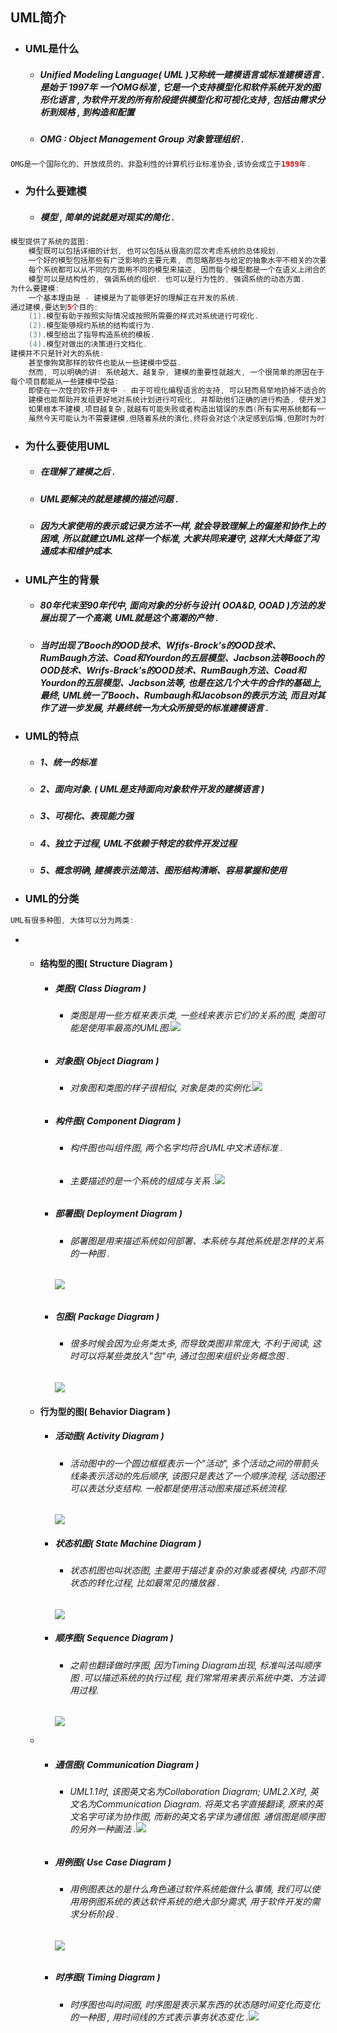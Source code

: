## UML简介

* ### UML是什么

  * ##### Unified Modeling Language\( UML \)又称统一建模语言或标准建模语言 .是始于 1997年 一个OMG标准 , 它是一个支持模型化和软件系统开发的图形化语言 , 为软件开发的所有阶段提供模型化和可视化支持 , 包括由需求分析到规格 , 到构造和配置
  * ##### OMG : Object Management Group 对象管理组织 .

```java
OMG是一个国际化的、开放成员的、非盈利性的计算机行业标准协会,该协会成立于1989年.
```

* ### 为什么要建模

  * ##### 模型 , 简单的说就是对现实的简化 .

```java
模型提供了系统的蓝图:
    模型既可以包括详细的计划, 也可以包括从很高的层次考虑系统的总体规划.
    一个好的模型包括那些有广泛影响的主要元素, 而忽略那些与给定的抽象水平不相关的次要元素.
    每个系统都可以从不同的方面用不同的模型来描述, 因而每个模型都是一个在语义上闭合的系统抽象.
    模型可以是结构性的, 强调系统的组织. 也可以是行为性的, 强调系统的动态方面.
为什么要建模:
    一个基本理由是 - 建模是为了能够更好的理解正在开发的系统.
通过建模,要达到5个目的:
    (1).模型有助于按照实际情况或按照所需要的样式对系统进行可视化.
    (2).模型能够规约系统的结构或行为.
    (3).模型给出了指导构造系统的模板.
    (4).模型对做出的决策进行文档化.
建模并不只是针对大的系统:
    甚至像狗窝那样的软件也能从一些建模中受益.
    然而, 可以明确的讲: 系统越大、越复杂, 建模的重要性就越大, 一个很简单的原因在于 - 因为不能完整的理解一个复杂的系统, 所以要对它建模.
每个项目都能从一些建模中受益:
    即使在一次性的软件开发中 - 由于可视化编程语言的支持, 可以轻而易举地扔掉不适合的软件.
    建模也能帮助开发组更好地对系统计划进行可视化, 并帮助他们正确的进行构造, 使开发工作进展的更快.
    如果根本不建模,项目越复杂,就越有可能失败或者构造出错误的东西(所有实用系统都有一个自然趋势: 随着时间的推移边的越来越复杂).
    虽然今天可能认为不需要建模,但随着系统的演化,终将会对这个决定感到后悔,但那时为时已晚.
```

* ### 为什么要使用UML

  * ##### 在理解了建模之后 .
  * ##### UML要解决的就是建模的描述问题 .
  * ##### 因为大家使用的表示或记录方法不一样, 就会导致理解上的偏差和协作上的困难, 所以就建立UML这样一个标准, 大家共同来遵守, 这样大大降低了沟通成本和维护成本.
* ### UML产生的背景

  * ##### 80年代末至90年代中, 面向对象的分析与设计\( OOA&D, OOAD \)方法的发展出现了一个高潮, UML就是这个高潮的产物 .
  * ##### 当时出现了Booch的OOD技术、Wfifs-Brock's的OOD技术、RumBaugh方法、Coad和Yourdon的五层模型、Jacbson法等Booch的OOD技术、Wrifs-Brack's的OOD技术、RumBaugh方法、Coad和Yourdon的五层模型、Jacbson法等, 也是在这几个大牛的合作的基础上, 最终, UML统一了Booch、Rumbaugh和Jacobson的表示方法, 而且对其作了进一步发展, 并最终统一为大众所接受的标准建模语言 .
* ### UML的特点

  * ##### 1、统一的标准
  * ##### 2、面向对象. \( UML是支持面向对象软件开发的建模语言 \)
  * ##### 3、可视化、表现能力强
  * ##### 4、独立于过程, UML不依赖于特定的软件开发过程
  * ##### 5、概念明确, 建模表示法简洁、图形结构清晰、容易掌握和使用
* ### UML的分类

```java
UML有很多种图, 大体可以分为两类:
```

* * #### 结构型的图\( Structure Diagram \)

    * ##### 类图\( Class Diagram \)

      * ###### 类图是用一些方框来表示类, 一些线来表示它们的关系的图, 类图可能是使用率最高的UML图.![](/assets/类图.png)
    * ##### 对象图\( Object Diagram \)

      * ###### 对象图和类图的样子很相似, 对象是类的实例化.![](/assets/对象图.png)
    * ##### 构件图\( Component Diagram \)

      * ###### 构件图也叫组件图, 两个名字均符合UML中文术语标准 .
      * ###### 主要描述的是一个系统的组成与关系 .![](/assets/构件图.png)
    * ##### 部署图\( Deployment Diagram \)

      * ###### 部署图是用来描述系统如何部署、本系统与其他系统是怎样的关系的一种图 .

      ###### ![](/assets/部署图.png)
    * ##### 包图\( Package Diagram \)

      * ###### 很多时候会因为业务类太多, 而导致类图非常庞大, 不利于阅读, 这时可以将某些类放入"包"中, 通过包图来组织业务概念图 .

      ![](/assets/包图.png)
  * #### 行为型的图\( Behavior Diagram \)

    * ##### 活动图\( Activity Diagram \)

      * ###### 活动图中的一个圆边框框表示一个"活动", 多个活动之间的带箭头线条表示活动的先后顺序, 该图只是表达了一个顺序流程, 活动图还可以表达分支结构. 一般都是使用活动图来描述系统流程.

      ![](/assets/活动图.png)

    * ##### 状态机图\( State Machine Diagram \)

      * ###### 状态机图也叫状态图, 主要用于描述复杂的对象或者模块, 内部不同状态的转化过程, 比如最常见的播放器 .

      ![](/assets/状态机图.png)

    * ##### 顺序图\( Sequence Diagram \)

      * ###### 之前也翻译做时序图, 因为Timing Diagram出现, 标准叫法叫顺序图 .可以描述系统的执行过程, 我们常常用来表示系统中类、方法调用过程. 

      ![](/assets/顺序图.png)
  * * ##### 通信图\( Communication Diagram \)

      * ###### UML1.1时, 该图英文名为Collaboration Diagram; UML2.X时, 英文名为Communication Diagram. 将英文名字直接翻译, 原来的英文名字可译为协作图, 而新的英文名字译为通信图. 通信图是顺序图的另外一种画法 .![](/assets/通信图.png)
    * ##### 用例图\( Use Case Diagram \)

      * ###### 用例图表达的是什么角色通过软件系统能做什么事情, 我们可以使用用例图系统的表达软件系统的绝大部分需求, 用于软件开发的需求分析阶段 .

      ###### ![](/assets/用例图.png)
    * ##### 时序图\( Timing Diagram \)

      * ###### 时序图也叫时间图, 时序图是表示某东西的状态随时间变化而变化的一种图 , 用时间线的方式表示事务状态变化 .![](/assets/时序图.png)



